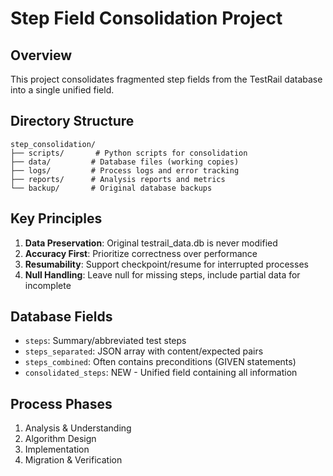 # Step Field Consolidation Project

## Overview
This project consolidates fragmented step fields from the TestRail database into a single unified field.

## Directory Structure
```
step_consolidation/
├── scripts/       # Python scripts for consolidation
├── data/         # Database files (working copies)
├── logs/         # Process logs and error tracking
├── reports/      # Analysis reports and metrics
└── backup/       # Original database backups
```

## Key Principles
1. **Data Preservation**: Original testrail_data.db is never modified
2. **Accuracy First**: Prioritize correctness over performance
3. **Resumability**: Support checkpoint/resume for interrupted processes
4. **Null Handling**: Leave null for missing steps, include partial data for incomplete

## Database Fields
- `steps`: Summary/abbreviated test steps
- `steps_separated`: JSON array with content/expected pairs
- `steps_combined`: Often contains preconditions (GIVEN statements)
- `consolidated_steps`: NEW - Unified field containing all information

## Process Phases
1. Analysis & Understanding
2. Algorithm Design
3. Implementation
4. Migration & Verification